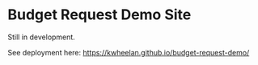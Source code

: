 # Budget Request Demo Site

Still in development.

See deployment here: https://kwheelan.github.io/budget-request-demo/
